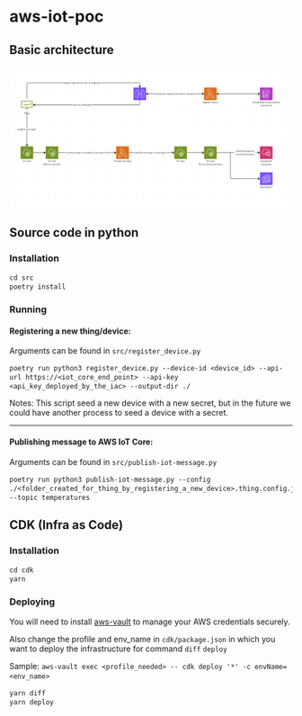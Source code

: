 # aws-iot-poc

## Basic architecture

![Architecture Diagram](doc/architecture.png)

## Source code in python

### Installation

```
cd src
poetry install
```

### Running

#### Registering a new thing/device:

Arguments can be found in `src/register_device.py`

```
poetry run python3 register_device.py --device-id <device_id> --api-url https://<iot_core_end_point> --api-key <api_key_deployed_by_the_iac> --output-dir ./
```

Notes:
This script seed a new device with a new secret, but in the future we could have another process to seed a device with a secret.

---

#### Publishing message to AWS IoT Core:

Arguments can be found in `src/publish-iot-message.py`

```
poetry run python3 publish-iot-message.py --config ./<folder_created_for_thing_by_registering_a_new_device>.thing.config.json --topic temperatures
```

## CDK (Infra as Code)

### Installation

```
cd cdk
yarn
```

### Deploying

You will need to install [aws-vault](https://github.com/99designs/aws-vault) to manage your AWS credentials securely.

Also change the profile and env_name in `cdk/package.json` in which you want to deploy the infrastructure for command `diff` `deploy`

Sample: `aws-vault exec <profile_needed> -- cdk deploy '*' -c envName=<env_name>`

```
yarn diff
yarn deploy
```
